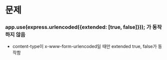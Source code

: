 # 문제
### app.use(express.urlencoded({extended: [true, false]})); 가 동작하지 않음
* content-type이 x-www-form-urlencoded일 때만 extended true, false가 동작함